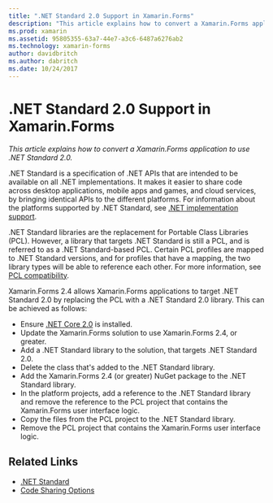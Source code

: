 ```yaml
---
title: ".NET Standard 2.0 Support in Xamarin.Forms"
description: "This article explains how to convert a Xamarin.Forms application to use .NET Standard 2.0. .NET Standard is a specification of .NET APIs that are intended to be available on all .NET implementations."
ms.prod: xamarin
ms.assetid: 95805355-63a7-44e7-a3c6-6487a6276ab2
ms.technology: xamarin-forms
author: davidbritch
ms.author: dabritch
ms.date: 10/24/2017
---
```


# .NET Standard 2.0 Support in Xamarin.Forms

_This article explains how to convert a Xamarin.Forms application to use .NET Standard 2.0._

.NET Standard is a specification of .NET APIs that are intended to be available on all .NET implementations. It makes it easier to share code across desktop applications, mobile apps and games, and cloud services, by bringing identical APIs to the different platforms. For information about the platforms supported by .NET Standard, see [.NET implementation support](/dotnet/standard/net-standard#net-implementation-support/).

.NET Standard libraries are the replacement for Portable Class Libraries (PCL). However, a library that targets .NET Standard is still a PCL, and is referred to as a .NET Standard-based PCL. Certain PCL profiles are mapped to .NET Standard versions, and for profiles that have a mapping, the two library types will be able to reference each other. For more information, see [PCL compatibility](/dotnet/standard/net-standard#pcl-compatibility).

Xamarin.Forms 2.4 allows Xamarin.Forms applications to target .NET Standard 2.0 by replacing the PCL with a .NET Standard 2.0 library. This can be achieved as follows:

- Ensure [.NET Core 2.0](https://www.microsoft.com/net/download/core) is installed.
- Update the Xamarin.Forms solution to use Xamarin.Forms 2.4, or greater.
- Add a .NET Standard library to the solution, that targets .NET Standard 2.0.
- Delete the class that's added to the .NET Standard library.
- Add the Xamarin.Forms 2.4 (or greater) NuGet package to the .NET Standard library.
- In the platform projects, add a reference to the .NET Standard library and remove the reference to the PCL project that contains the Xamarin.Forms user interface logic.
- Copy the files from the PCL project to the .NET Standard library.
- Remove the PCL project that contains the Xamarin.Forms user interface logic.


## Related Links

- [.NET Standard](~/cross-platform/app-fundamentals/net-standard.md)
- [Code Sharing Options](~/cross-platform/app-fundamentals/code-sharing.md)
